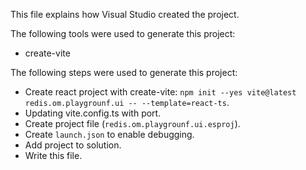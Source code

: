 This file explains how Visual Studio created the project.

The following tools were used to generate this project:
- create-vite

The following steps were used to generate this project:
- Create react project with create-vite: `npm init --yes vite@latest redis.om.playgrounf.ui -- --template=react-ts`.
- Updating vite.config.ts with port.
- Create project file (`redis.om.playgrounf.ui.esproj`).
- Create `launch.json` to enable debugging.
- Add project to solution.
- Write this file.
